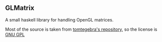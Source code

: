 GLMatrix
---
A small haskell library for handling OpenGL matrices.

Most of the source is taken from [tomtegebra's repository](https://github.com/kig/tomtegebra/blob/master/Tomtegebra/Matrix.hs), so the license is [GNU GPL](https://github.com/kig/tomtegebra/blob/master/LICENSE)
